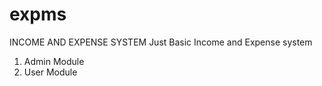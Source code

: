 # expms
INCOME AND EXPENSE SYSTEM
Just Basic Income and Expense system 
1. Admin Module 
2. User Module
